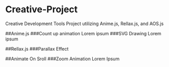 # Creative-Project
Creative Development Tools Project utilizing Anime.js, Rellax.js, and AOS.js

##Anime.js
###Count up animation
Lorem ipsum
###SVG Drawing
Lorem ipsum

##Rellax.js
###Parallax Effect

##Animate On Sroll
###Zoom Animation
Lorem Ipsum
